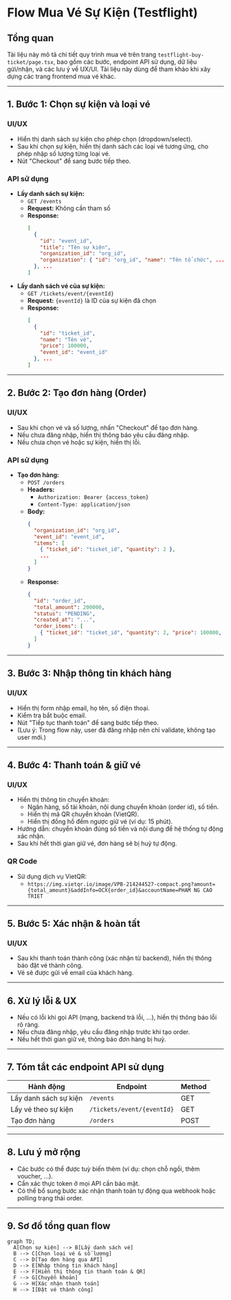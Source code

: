 # Flow Mua Vé Sự Kiện (Testflight)

## Tổng quan
Tài liệu này mô tả chi tiết quy trình mua vé trên trang `testflight-buy-ticket/page.tsx`, bao gồm các bước, endpoint API sử dụng, dữ liệu gửi/nhận, và các lưu ý về UX/UI. Tài liệu này dùng để tham khảo khi xây dựng các trang frontend mua vé khác.

---

## 1. Bước 1: Chọn sự kiện và loại vé

### UI/UX
- Hiển thị danh sách sự kiện cho phép chọn (dropdown/select).
- Sau khi chọn sự kiện, hiển thị danh sách các loại vé tương ứng, cho phép nhập số lượng từng loại vé.
- Nút "Checkout" để sang bước tiếp theo.

### API sử dụng
- **Lấy danh sách sự kiện:**
  - `GET /events`
  - **Request:** Không cần tham số
  - **Response:**
    ```json
    [
      {
        "id": "event_id",
        "title": "Tên sự kiện",
        "organization_id": "org_id",
        "organization": { "id": "org_id", "name": "Tên tổ chức", ... }
      }, ...
    ]
    ```
- **Lấy danh sách vé của sự kiện:**
  - `GET /tickets/event/{eventId}`
  - **Request:** `{eventId}` là ID của sự kiện đã chọn
  - **Response:**
    ```json
    [
      {
        "id": "ticket_id",
        "name": "Tên vé",
        "price": 100000,
        "event_id": "event_id"
      }, ...
    ]
    ```

---

## 2. Bước 2: Tạo đơn hàng (Order)

### UI/UX
- Sau khi chọn vé và số lượng, nhấn "Checkout" để tạo đơn hàng.
- Nếu chưa đăng nhập, hiển thị thông báo yêu cầu đăng nhập.
- Nếu chưa chọn vé hoặc sự kiện, hiển thị lỗi.

### API sử dụng
- **Tạo đơn hàng:**
  - `POST /orders`
  - **Headers:**
    - `Authorization: Bearer {access_token}`
    - `Content-Type: application/json`
  - **Body:**
    ```json
    {
      "organization_id": "org_id",
      "event_id": "event_id",
      "items": [
        { "ticket_id": "ticket_id", "quantity": 2 },
        ...
      ]
    }
    ```
  - **Response:**
    ```json
    {
      "id": "order_id",
      "total_amount": 200000,
      "status": "PENDING",
      "created_at": "...",
      "order_items": [
        { "ticket_id": "ticket_id", "quantity": 2, "price": 100000, ... }, ...
      ]
    }
    ```

---

## 3. Bước 3: Nhập thông tin khách hàng

### UI/UX
- Hiển thị form nhập email, họ tên, số điện thoại.
- Kiểm tra bắt buộc email.
- Nút "Tiếp tục thanh toán" để sang bước tiếp theo.
- (Lưu ý: Trong flow này, user đã đăng nhập nên chỉ validate, không tạo user mới.)

---

## 4. Bước 4: Thanh toán & giữ vé

### UI/UX
- Hiển thị thông tin chuyển khoản:
  - Ngân hàng, số tài khoản, nội dung chuyển khoản (order id), số tiền.
  - Hiển thị mã QR chuyển khoản (VietQR).
  - Hiển thị đồng hồ đếm ngược giữ vé (ví dụ: 15 phút).
- Hướng dẫn: chuyển khoản đúng số tiền và nội dung để hệ thống tự động xác nhận.
- Sau khi hết thời gian giữ vé, đơn hàng sẽ bị huỷ tự động.

### QR Code
- Sử dụng dịch vụ VietQR:
  - `https://img.vietqr.io/image/VPB-214244527-compact.png?amount={total_amount}&addInfo=OCX{order_id}&accountName=PHAM NG CAO TRIET`

---

## 5. Bước 5: Xác nhận & hoàn tất

### UI/UX
- Sau khi thanh toán thành công (xác nhận từ backend), hiển thị thông báo đặt vé thành công.
- Vé sẽ được gửi về email của khách hàng.

---

## 6. Xử lý lỗi & UX
- Nếu có lỗi khi gọi API (mạng, backend trả lỗi, ...), hiển thị thông báo lỗi rõ ràng.
- Nếu chưa đăng nhập, yêu cầu đăng nhập trước khi tạo order.
- Nếu hết thời gian giữ vé, thông báo đơn hàng bị huỷ.

---

## 7. Tóm tắt các endpoint API sử dụng
| Hành động                | Endpoint                        | Method |
|--------------------------|----------------------------------|--------|
| Lấy danh sách sự kiện    | `/events`                        | GET    |
| Lấy vé theo sự kiện      | `/tickets/event/{eventId}`       | GET    |
| Tạo đơn hàng             | `/orders`                        | POST   |

---

## 8. Lưu ý mở rộng
- Các bước có thể được tuỳ biến thêm (ví dụ: chọn chỗ ngồi, thêm voucher, ...).
- Cần xác thực token ở mọi API cần bảo mật.
- Có thể bổ sung bước xác nhận thanh toán tự động qua webhook hoặc polling trạng thái order.

---

## 9. Sơ đồ tổng quan flow

```mermaid
graph TD;
  A[Chọn sự kiện] --> B[Lấy danh sách vé]
  B --> C[Chọn loại vé & số lượng]
  C --> D[Tạo đơn hàng qua API]
  D --> E[Nhập thông tin khách hàng]
  E --> F[Hiển thị thông tin thanh toán & QR]
  F --> G[Chuyển khoản]
  G --> H[Xác nhận thanh toán]
  H --> I[Đặt vé thành công]
``` 